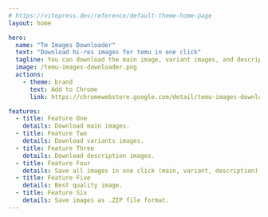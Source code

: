```yaml
---
# https://vitepress.dev/reference/default-theme-home-page
layout: home

hero:
  name: "Tm Images Downloader"
  text: "Download hi-res images for temu in one click"
  tagline: You can download the main image, variant images, and description images.
  image: /temu-images-downloader.png
  actions:
    - theme: brand
      text: Add to Chrome
      link: https://chromewebstore.google.com/detail/temu-images-downloader/mcmapejdcaphjkgijmdkbaodibkpamcc?hl=zh-CN

features:
  - title: Feature One
    details: Download main images.
  - title: Feature Two
    details: Download variants images.
  - title: Feature Three
    details: Download description images.
  - title: Feature Four
    details: Save all images in one click (main, variant, description).
  - title: Feature Five
    details: Best quality image.
  - title: Feature Six
    details: Save images as .ZIP file format.
---
```


<script setup>
    import TemuImagesDownloaderPricing from './components/TemuImagesDownloaderPricing.vue'
    import TemuImagesDownloaderFAQ from './components/TemuImagesDownloaderFAQ.vue'
    import Checkout from './Checkout.vue'
</script>

<TemuImagesDownloaderPricing />
<TemuImagesDownloaderFAQ />
<Checkout chrome-extension-name="temu_images_downloader" />
